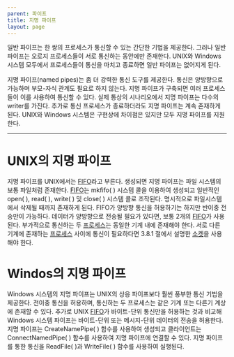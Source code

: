 ```yaml
---
parent: 파이프
title: 지명 파이프
layout: page
---
```


일반 파이프는 한 쌍의 프로세스가 통신할 수 있는 간단한 기법을 제공한다.
그러나 일반파이프는 오로지 프로세스들이 서로 통신하는 동안에만 존재한다.
UNIX와 Windows 시스템 모두에서 프로세스들이 통신을 마치고 종료하면 일반 파이프는 없어지게 된다.

지명 파이프(named pipes)는 좀 더 강력한 통신 도구를 제공한다.
통신은 양방향으로 가능하며 부모-자식 관계도 필요로 하지 않는다. 
지명 파이프가 구축되면 여러 프로세스들이 이를 사용하여 통신할 수 있다. 
실제 통상의 시나리오에서 지명 파이프는 다수의 writer를 가진다. 
추가로 통신 프로세스가 종료하더라도 지명 파이프는 계속 존재하게 된다. 
UNIX와 Windows 시스템은 구현상에 차이점은 있지만 모두 지명 파이프를 지원한다.

***

# UNIX의 지명 파이프

지명 파이프를 UNIX에서는 [FIFO](FIFO.md)라고 부른다. 
생성되면 지명 파이프는 파일 시스템의 보통 파일처럼 존재한다. 
[FIFO](FIFO.md)는 mkfifo( ) 시스템 콜을 이용하여 생성되고 일반적인 open( ), read( ), write( ) 및 close( ) 시스템 콜로 조작된다. 
명시적으로 파일시스템에서 삭제될 때까지 존재하게 된다. 
FIFO가 양방향 통신을 허용하기는 하지만 반이중 전송만이 가능하다. 
데이터가 양방향으로 전송될 필요가 있다면, 보통 2개의 [FIFO](FIFO.md)가 사용된다. 
부가적으로 통신하는 두 [프로세스](프로세스.md)는 동일한 기계 내에 존재해야 한다. 
서로 다른 기계에 존재하는 [프로세스](프로세스.md) 사이에 통신이 필요하다면 3.8.1 절에서 설명한 [소켓](소켓.md)을 사용해야 한다.

# Windos의 지명 파이프

Windows 시스템의 지명 파이프는 UNIX의 상응 파이프보다 훨씬 풍부한 통신 기법을 제공한다.
전이중 통신을 허용하며, 통신하는 두 프로세스는 같은 기계 또는 다른기 계상에 존재할 수 있다. 
추가로 UNIX [FIFO](FIFO.md)가 바이트-단위 통신만을 허용하는 것과 비교해 Windows 시스템 파이프는 바이트-단위 또는 메시지-단위 데이터의 전송을 허용한다. 
지명 파이프는 CreateNamePipe( ) 함수를 사용하여 생성되고 클라이언트는 ConnectNamedPipe( ) 함수를 사용하여 지명 파이프에 연결할 수 있다. 
지명 파이프를 통한 통신을 ReadFile( )과 WriteFile( ) 함수를 사용하여 실행된다.
